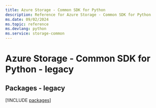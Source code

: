 ```yaml
---
title: Azure Storage - Common SDK for Python
description: Reference for Azure Storage - Common SDK for Python
ms.date: 09/02/2024
ms.topic: reference
ms.devlang: python
ms.service: storage-common
---
```

# Azure Storage - Common SDK for Python - legacy
## Packages - legacy
[!INCLUDE [packages](storage---common-index.md)]